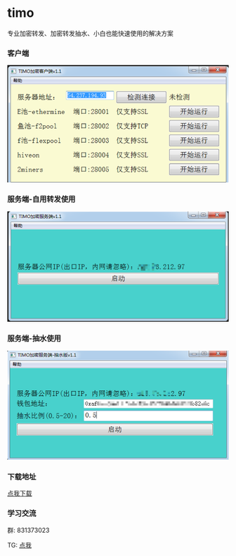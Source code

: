 # timo
专业加密转发、加密转发抽水、小白也能快速使用的解决方案

### 客户端

![client](./client.png)

### 服务端-自用转发使用

![server](./server.png)

### 服务端-抽水使用

![server-fee](./server-fee.png)

### 下载地址

[点我下载](https://wwa.lanzoub.com/iYRNG01ffrhg)

### 学习交流

群: 831373023

TG: [点我](https://t.me/+5kmODZJEL_lkMzgx)